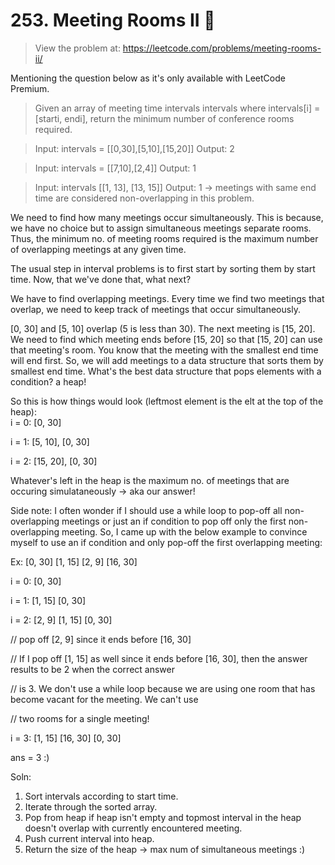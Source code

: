 # 253. Meeting Rooms II 💼  
> View the problem at: https://leetcode.com/problems/meeting-rooms-ii/

Mentioning the question below as it's only available with LeetCode Premium.

> Given an array of meeting time intervals intervals where intervals[i] = [starti, endi], 
  return the minimum number of conference rooms required.

> Input: intervals = [[0,30],[5,10],[15,20]] Output: 2

> Input: intervals = [[7,10],[2,4]] Output: 1

> Input: intervals [[1, 13], [13, 15]] Output: 1 -> meetings with same end time are considered non-overlapping in this problem.

We need to find how many meetings occur simultaneously. This is because, we have no choice but to assign simultaneous
meetings separate rooms. Thus, the minimum no. of meeting rooms required is the maximum number of overlapping meetings at any given time.

The usual step in interval problems is to first start by sorting them by start time. Now, that we've done that, what
next?

We have to find overlapping meetings. Every time we find two meetings that overlap, we need to keep track of
meetings that occur simultaneously.

[0, 30] and [5, 10] overlap (5 is less than 30). The next meeting is [15, 20]. We need to find which meeting ends
before [15, 20] so that [15, 20] can use that meeting's room. You know that the meeting with the smallest end time
will end first. So, we will add meetings to a data structure that sorts them by smallest end time. What's the best
data structure that pops elements with a condition? a heap!

So this is how things would look (leftmost element is the elt at the top of the heap): <br>
i = 0: [0, 30] 

i = 1: [5, 10], [0, 30]

i = 2: [15, 20], [0, 30] 

Whatever's left in the heap is the maximum no. of meetings that are occuring simulataneously -> aka our answer! 

Side note: I often wonder if I should use a while loop to pop-off all non-overlapping meetings or just an if condition
to pop off only the first non-overlapping meeting. So, I came up with the below example to convince myself to use an
if condition and only pop-off the first overlapping meeting:

Ex: [0, 30] [1, 15] [2, 9] [16, 30]

i = 0: [0, 30]

i = 1: [1, 15] [0, 30]

i = 2: [2, 9] [1, 15] [0, 30]

// pop off [2, 9] since it ends before [16, 30]

// If I pop off [1, 15] as well since it ends before [16, 30], then the answer results to be 2 when the correct answer

// is 3. We don't use a while loop because we are using one room that has become vacant for the meeting. We can't use

// two rooms for a single meeting! 

i = 3: [1, 15] [16, 30] [0, 30]

ans = 3 :)

Soln:
1. Sort intervals according to start time.
2. Iterate through the sorted array.
3. Pop from heap if heap isn't empty and topmost interval in the heap doesn't overlap with currently encountered meeting.
4. Push current interval into heap.
5. Return the size of the heap -> max num of simultaneous meetings :)
  





